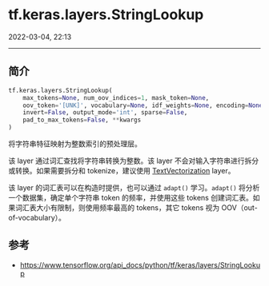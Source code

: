 # tf.keras.layers.StringLookup

2022-03-04, 22:13
***

## 简介

```python
tf.keras.layers.StringLookup(
    max_tokens=None, num_oov_indices=1, mask_token=None,
    oov_token='[UNK]', vocabulary=None, idf_weights=None, encoding=None,
    invert=False, output_mode='int', sparse=False,
    pad_to_max_tokens=False, **kwargs
)
```

将字符串特征映射为整数索引的预处理层。

该 layer 通过词汇查找将字符串转换为整数。该 layer 不会对输入字符串进行拆分或转换。如果需要拆分和 tokenize，建议使用 [TextVectorization](TextVectorization.md) layer。

该 layer 的词汇表可以在构造时提供，也可以通过 `adapt()` 学习。`adapt()` 将分析一个数据集，确定单个字符串 token 的频率，并使用这些 tokens 创建词汇表。如果词汇表大小有限制，则使用频率最高的 tokens，其它 tokens 视为 OOV（out-of-vocabulary）。



## 参考

- https://www.tensorflow.org/api_docs/python/tf/keras/layers/StringLookup
